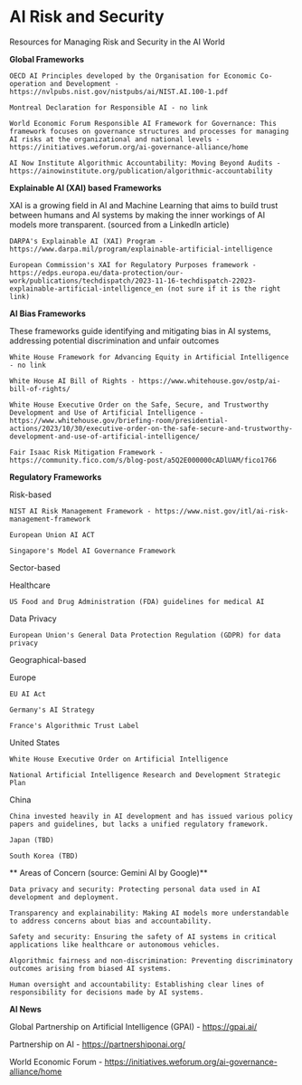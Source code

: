 # AI Risk and Security
Resources for Managing Risk and Security in the AI World

**Global Frameworks**
  
    OECD AI Principles developed by the Organisation for Economic Co-operation and Development - https://nvlpubs.nist.gov/nistpubs/ai/NIST.AI.100-1.pdf
  
    Montreal Declaration for Responsible AI - no link
  
    World Economic Forum Responsible AI Framework for Governance: This framework focuses on governance structures and processes for managing AI risks at the organizational and national levels - https://initiatives.weforum.org/ai-governance-alliance/home
  
    AI Now Institute Algorithmic Accountability: Moving Beyond Audits - https://ainowinstitute.org/publication/algorithmic-accountability
  

**Explainable AI (XAI) based Frameworks**

  XAI is a growing field in AI and Machine Learning that aims to build trust between humans and AI systems by making the inner workings of AI models more transparent. (sourced from a LinkedIn article)
  
    DARPA's Explainable AI (XAI) Program - https://www.darpa.mil/program/explainable-artificial-intelligence
  
    European Commission's XAI for Regulatory Purposes framework - https://edps.europa.eu/data-protection/our-work/publications/techdispatch/2023-11-16-techdispatch-22023-explainable-artificial-intelligence_en (not sure if it is the right link)
  

**AI Bias Frameworks**

  These frameworks guide identifying and mitigating bias in AI systems, addressing potential discrimination and unfair outcomes
  
    White House Framework for Advancing Equity in Artificial Intelligence - no link
  
    White House AI Bill of Rights - https://www.whitehouse.gov/ostp/ai-bill-of-rights/
  
    White House Executive Order on the Safe, Secure, and Trustworthy Development and Use of Artificial Intelligence - https://www.whitehouse.gov/briefing-room/presidential-actions/2023/10/30/executive-order-on-the-safe-secure-and-trustworthy-development-and-use-of-artificial-intelligence/
  
    Fair Isaac Risk Mitigation Framework - https://community.fico.com/s/blog-post/a5Q2E000000cADlUAM/fico1766


**Regulatory Frameworks**

Risk-based
    
    NIST AI Risk Management Framework - https://www.nist.gov/itl/ai-risk-management-framework

    European Union AI ACT
  
    Singapore's Model AI Governance Framework

Sector-based

  Healthcare
  
    US Food and Drug Administration (FDA) guidelines for medical AI
    
  Data Privacy
  
    European Union's General Data Protection Regulation (GDPR) for data privacy

Geographical-based

  Europe
    
    EU AI Act
    
    Germany's AI Strategy 
    
    France's Algorithmic Trust Label
    
  United States
  
    White House Executive Order on Artificial Intelligence
    
    National Artificial Intelligence Research and Development Strategic Plan
    
  China
    
    China invested heavily in AI development and has issued various policy papers and guidelines, but lacks a unified regulatory framework.
    
    Japan (TBD)
    
    South Korea (TBD)
    
**
Areas of Concern (source: Gemini AI by Google)**

    Data privacy and security: Protecting personal data used in AI development and deployment.

    Transparency and explainability: Making AI models more understandable to address concerns about bias and accountability.

    Safety and security: Ensuring the safety of AI systems in critical applications like healthcare or autonomous vehicles.

    Algorithmic fairness and non-discrimination: Preventing discriminatory outcomes arising from biased AI systems.

    Human oversight and accountability: Establishing clear lines of responsibility for decisions made by AI systems.
  

**AI News**

  Global Partnership on Artificial Intelligence (GPAI) - https://gpai.ai/

  Partnership on AI - https://partnershiponai.org/

  World Economic Forum - https://initiatives.weforum.org/ai-governance-alliance/home 

  
  
